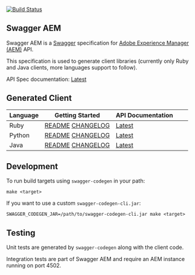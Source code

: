 [![Build Status](https://img.shields.io/travis/shinesolutions/swagger-aem.svg)](http://travis-ci.org/shinesolutions/swagger-aem)

Swagger AEM
-----------

Swagger AEM is a [Swagger](http://swagger.io/) specification for [Adobe Experience Manager (AEM)](http://www.adobe.com/au/marketing-cloud/enterprise-content-management.html) API.

This specification is used to generate client libraries (currently only Ruby and Java clients, more languages support to follow).

API Spec documentation: [Latest](https://shinesolutions.github.io/swagger-aem/latest/api/index.html)

Generated Client
----------------

| Language | Getting Started                                                                                                                                                                 | API Documentation                                                               |   |   |
|----------|---------------------------------------------------------------------------------------------------------------------------------------------------------------------------------|---------------------------------------------------------------------------------|---|---|
| Ruby     | [README](https://github.com/shinesolutions/swagger-aem/blob/master/ruby/README.md) [CHANGELOG](https://github.com/shinesolutions/swagger-aem/blob/master/ruby/CHANGELOG.md)     | [Latest](https://shinesolutions.github.io/swagger-aem/latest/ruby/index.html)   |   |   |
| Python   | [README](https://github.com/shinesolutions/swagger-aem/blob/master/python/README.md) [CHANGELOG](https://github.com/shinesolutions/swagger-aem/blob/master/python/CHANGELOG.md) | [Latest](https://shinesolutions.github.io/swagger-aem/latest/python/index.html) |   |   |
| Java     | [README](https://github.com/shinesolutions/swagger-aem/blob/master/java/README.md) [CHANGELOG](https://github.com/shinesolutions/swagger-aem/blob/master/java/CHANGELOG.md)     | [Latest](https://shinesolutions.github.io/swagger-aem/latest/java/index.html)   |   |   |

Development
-----------

To run build targets using `swagger-codegen` in your path:

    make <target>

If you want to use a custom `swagger-codegen-cli.jar`:

    SWAGGER_CODEGEN_JAR=/path/to/swagger-codegen-cli.jar make <target>

Testing
-------

Unit tests are generated by `swagger-codegen` along with the client code.

Integration tests are part of Swagger AEM and require an AEM instance running on port 4502.
